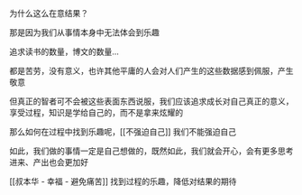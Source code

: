 为什么这么在意结果？
  

那是因为我们从事情本身中无法体会到乐趣


追求读书的数量，博文的数量...

  

都是苦劳，没有意义，也许其他平庸的人会对人们产生的这些数据感到佩服，产生敬意

  

但真正的智者可不会被这些表面东西说服，我们应该追求成长对自己真正的意义，享受过程，知识是学给自己的，而不是拿来炫耀的


那么如何在过程中找到乐趣呢，[[不强迫自己]] 我们不能强迫自己

如此，我们做的事情一定是自己想做的，既然如此，我们就会开心，会有更多思考进来、产出也会更加好


[[叔本华 - 幸福 - 避免痛苦]] 找到过程的乐趣，降低对结果的期待


